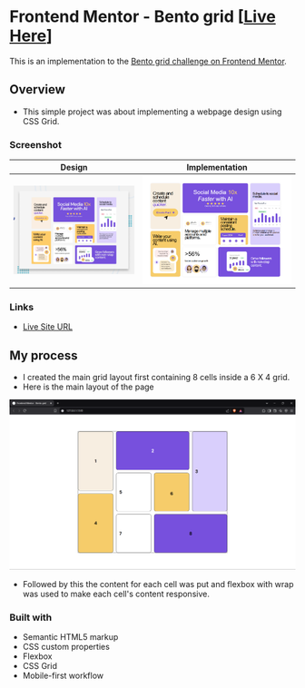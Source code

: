 # Frontend Mentor - Bento grid [[Live Here](https://bento-grid-silk.vercel.app/)]

This is an implementation to the [Bento grid challenge on Frontend Mentor](https://www.frontendmentor.io/challenges/bento-grid-RMydElrlOj). 

## Overview

- This simple project was about implementing a webpage design using CSS Grid. 

### Screenshot

| Design                             | Implementation                           | 
|------------------------------------|------------------------------------------|
|  ![Design](./preview/preview.jpg)  | ![Screenshot](./preview/screenshot.png)  |

### Links

- [Live Site URL](https://bento-grid-silk.vercel.app/)

## My process

- I created the main grid layout first containing 8 cells inside a 6 X 4 grid.
- Here is the main layout of the page

![MainLayout](./preview/grid-layout-2.png)

- Followed by this the content for each cell was put and flexbox with wrap was used to make each cell's content responsive.

### Built with

- Semantic HTML5 markup
- CSS custom properties
- Flexbox
- CSS Grid
- Mobile-first workflow